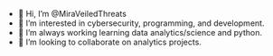 - 👋 Hi, I’m @MiraVeiledThreats
- 👀 I’m interested in cybersecurity, programming, and development.
- 🌱 I’m always working learning data analytics/science and python.
- 💞️ I’m looking to collaborate on analytics projects.
